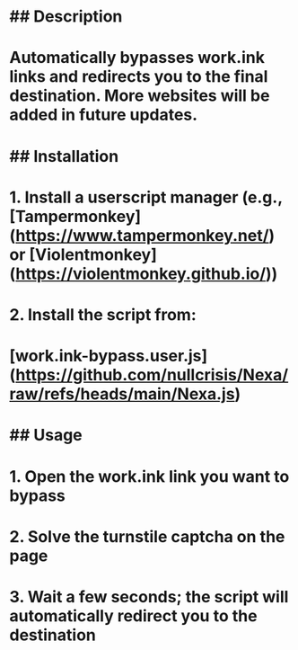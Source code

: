 # \## Description

# Automatically bypasses work.ink links and redirects you to the final destination. More websites will be added in future updates.

# 

# \## Installation

# 1\. Install a userscript manager (e.g., \[Tampermonkey](https://www.tampermonkey.net/) or \[Violentmonkey](https://violentmonkey.github.io/))  

# 2\. Install the script from:  

# \[work.ink-bypass.user.js](https://github.com/nullcrisis/Nexa/raw/refs/heads/main/Nexa.js)

# 

# \## Usage

# 1\. Open the work.ink link you want to bypass  

# 2\. Solve the turnstile captcha on the page  

# 3\. Wait a few seconds; the script will automatically redirect you to the destination

